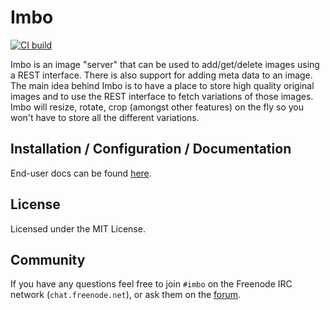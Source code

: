 # Imbo

[![CI build](https://github.com/imbo/imbo/workflows/CI%20build/badge.svg)](https://github.com/imbo/imbo/actions?query=workflow%3A%22CI+build%22)

Imbo is an image "server" that can be used to add/get/delete images using a REST interface. There is also support for adding meta data to an image. The main idea behind Imbo is to have a place to store high quality original images and to use the REST interface to fetch variations of those images. Imbo will resize, rotate, crop (amongst other features) on the fly so you won't have to store all the different variations.

## Installation / Configuration / Documentation
End-user docs can be found [here](http://docs.imbo-project.org/en/latest/).

## License
Licensed under the MIT License.

## Community
If you have any questions feel free to join `#imbo` on the Freenode IRC network (`chat.freenode.net`), or ask them on the [forum](https://groups.google.com/forum/#!forum/imbo-project).

